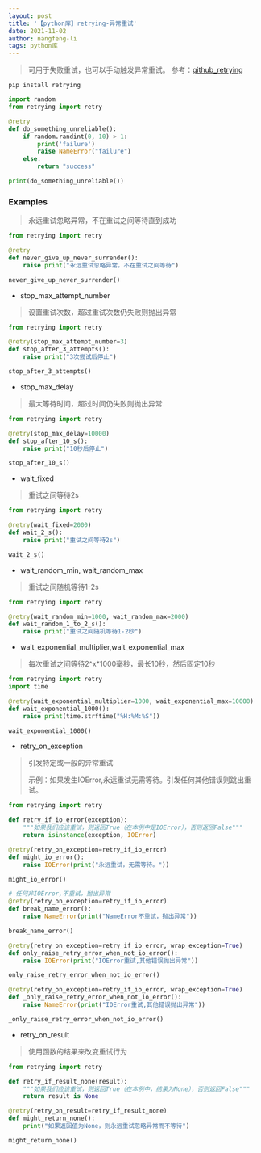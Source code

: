 ```yaml
---
layout: post
title: '【python库】retrying-异常重试'
date: 2021-11-02
author: nangfeng-li
tags: python库
---
```


> 可用于失败重试，也可以手动触发异常重试。
> 参考：[github_retrying](https://github.com/rholder/retrying)

```
pip install retrying
```

```python
import random
from retrying import retry

@retry
def do_something_unreliable():
    if random.randint(0, 10) > 1:
        print('failure')
        raise NameError("failure")
    else:
        return "success"

print(do_something_unreliable())
```
### Examples

> 永远重试忽略异常，不在重试之间等待直到成功

```python
from retrying import retry

@retry
def never_give_up_never_surrender():
    raise print("永远重试忽略异常，不在重试之间等待")

never_give_up_never_surrender()
```

-  stop_max_attempt_number

> 设置重试次数，超过重试次数仍失败则抛出异常

```python
from retrying import retry

@retry(stop_max_attempt_number=3)
def stop_after_3_attempts():
    raise print("3次尝试后停止")

stop_after_3_attempts()
```

- stop_max_delay
  
> 最大等待时间，超过时间仍失败则抛出异常

```python
from retrying import retry

@retry(stop_max_delay=10000)
def stop_after_10_s():
    raise print("10秒后停止")

stop_after_10_s()
```

- wait_fixed

> 重试之间等待2s

```python
from retrying import retry

@retry(wait_fixed=2000)
def wait_2_s():
    raise print("重试之间等待2s")

wait_2_s()
```

- wait_random_min, wait_random_max
> 重试之间随机等待1-2s

```python
from retrying import retry

@retry(wait_random_min=1000, wait_random_max=2000)
def wait_random_1_to_2_s():
    raise print("重试之间随机等待1-2秒")
```
- wait_exponential_multiplier,wait_exponential_max
> 每次重试之间等待2^x*1000毫秒，最长10秒，然后固定10秒

```python
from retrying import retry
import time

@retry(wait_exponential_multiplier=1000, wait_exponential_max=10000)
def wait_exponential_1000():
    raise print(time.strftime("%H:%M:%S"))

wait_exponential_1000()
```
- retry_on_exception
> 引发特定或一般的异常重试
>
> 示例：如果发生IOError,永远重试无需等待。引发任何其他错误则跳出重试。

```python
from retrying import retry

def retry_if_io_error(exception):
    """如果我们应该重试，则返回True（在本例中是IOError），否则返回False"""
    return isinstance(exception, IOError)

@retry(retry_on_exception=retry_if_io_error)
def might_io_error():
    raise IOError(print("永远重试，无需等待。"))

might_io_error()

# 任何非IOError,不重试，抛出异常
@retry(retry_on_exception=retry_if_io_error)
def break_name_error():
    raise NameError(print("NameError不重试，抛出异常"))

break_name_error()

@retry(retry_on_exception=retry_if_io_error, wrap_exception=True)
def only_raise_retry_error_when_not_io_error():
    raise IOError(print("IOError重试,其他错误抛出异常"))

only_raise_retry_error_when_not_io_error()

@retry(retry_on_exception=retry_if_io_error, wrap_exception=True)
def _only_raise_retry_error_when_not_io_error():
    raise NameError(print("IOError重试,其他错误抛出异常"))

_only_raise_retry_error_when_not_io_error()
```

- retry_on_result
> 使用函数的结果来改变重试行为

```python
from retrying import retry

def retry_if_result_none(result):
    """如果我们应该重试，则返回True（在本例中，结果为None），否则返回False"""
    return result is None

@retry(retry_on_result=retry_if_result_none)
def might_return_none():
    print("如果返回值为None，则永远重试忽略异常而不等待")

might_return_none()
```

